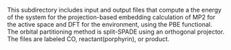 This subdirectory includes input and output files that compute a the energy of the system for the projection-based embedding calculation of MP2 for the active space and DFT for the environment, using the PBE functional.
The orbital partitioning method is split-SPADE using an orthogonal projector.
The files are labeled CO, reactant(porphyrin), or product.

